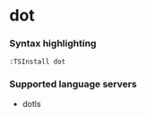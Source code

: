 <!--- THIS DOCUMENT IS AUTOMATICALLY GENERATED, DON'T EDIT IT -->
# dot

### Syntax highlighting

```vim
:TSInstall dot
```

### Supported language servers

- dotls
